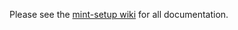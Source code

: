 Please see the [mint-setup wiki](https://github.com/duncan-bayne/mint-setup/wiki) for all documentation.
